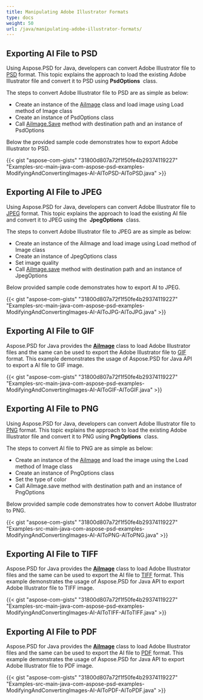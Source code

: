 ```yaml
---
title: Manipulating Adobe Illustrator Formats
type: docs
weight: 50
url: /java/manipulating-adobe-illustrator-formats/
---
```


## **Exporting AI File to PSD**
Using Aspose.PSD for Java, developers can convert Adobe Illustrator file to [PSD](https://wiki.fileformat.com/image/psd/) format. This topic explains the approach to load the existing Adobe Illustrator file and convert it to PSD using **PsdOptions**  class.

The steps to convert Adobe Illustrator file to PSD are as simple as below:

- Create an instance of the [AiImage](https://apireference.aspose.com/java/psd/com.aspose.psd.fileformats.ai/AiImage) class and load image using Load method of Image class
- Create an instance of PsdOptions class
- Call [AiImage.Save](https://apireference.aspose.com/java/psd/com.aspose.psd/Image#save--) method with destination path and an instance of PsdOptions 

Below the provided sample code demonstrates how to export Adobe Illustrator to PSD.



{{< gist "aspose-com-gists" "31800d807a72f1f50fe4b29374119227" "Examples-src-main-java-com-aspose-psd-examples-ModifyingAndConvertingImages-AI-AIToPSD-AIToPSD.java" >}}
## **Exporting AI File to JPEG**
Using Aspose.PSD for Java, developers can convert Adobe Illustrator file to [JPEG](https://wiki.fileformat.com/image/jpeg/) format. This topic explains the approach to load the existing AI file and convert it to JPEG using the  **JpegOptions**  class.

The steps to convert Adobe Illustrator file to JPEG are as simple as below:

- Create an instance of the AiImage and load image using Load method of Image class
- Create an instance of JpegOptions class
- Set image quality
- Call [AiImage.save](https://apireference.aspose.com/java/psd/com.aspose.psd.fileformats.ai/AiImage) method with destination path and an instance of JpegOptions 

Below provided sample code demonstrates how to export AI to JPEG.



{{< gist "aspose-com-gists" "31800d807a72f1f50fe4b29374119227" "Examples-src-main-java-com-aspose-psd-examples-ModifyingAndConvertingImages-AI-AIToJPG-AIToJPG.java" >}}
## **Exporting AI File to GIF**
Aspose.PSD for Java provides the [**AiImage**](https://apireference.aspose.com/java/psd/com.aspose.psd.fileformats.ai/AiImage) class to load Adobe Illustrator files and the same can be used to export the Adobe Illustrator file to [GIF](https://wiki.fileformat.com/image/gif/) format. This example demonstrates the usage of Aspose.PSD for Java API to export a AI file to GIF image.

{{< gist "aspose-com-gists" "31800d807a72f1f50fe4b29374119227" "Examples-src-main-java-com-aspose-psd-examples-ModifyingAndConvertingImages-AI-AIToGIF-AIToGIF.java" >}}
## **Exporting AI File to PNG**
Using Aspose.PSD for Java, developers can convert Adobe Illustrator file to [PNG](https://wiki.fileformat.com/image/png/) format. This topic explains the approach to load the existing Adobe Illustrator file and convert it to PNG using **PngOptions**  class.

The steps to convert AI file to PNG are as simple as below:

- Create an instance of the [AiImage](https://apireference.aspose.com/java/psd/com.aspose.psd.fileformats.ai/AiImage) and load the image using the Load method of Image class
- Create an instance of PngOptions class
- Set the type of color
- Call AiImage.save method with destination path and an instance of PngOptions 

Below provided sample code demonstrates how to convert Adobe Illustrator to PNG.



{{< gist "aspose-com-gists" "31800d807a72f1f50fe4b29374119227" "Examples-src-main-java-com-aspose-psd-examples-ModifyingAndConvertingImages-AI-AIToPNG-AIToPNG.java" >}}
## **Exporting AI File to TIFF**
Aspose.PSD for Java provides the [**AiImage**](https://apireference.aspose.com/java/psd/com.aspose.psd.fileformats.ai/AiImage) class to load Adobe Illustrator files and the same can be used to export the AI file to [TIFF](https://wiki.fileformat.com/image/tiff) format. This example demonstrates the usage of Aspose.PSD for Java API to export Adobe Illustrator file to TIFF image.

{{< gist "aspose-com-gists" "31800d807a72f1f50fe4b29374119227" "Examples-src-main-java-com-aspose-psd-examples-ModifyingAndConvertingImages-AI-AIToTIFF-AIToTIFF.java" >}}



## **Exporting AI File to PDF**
Aspose.PSD for Java provides the [**AiImage**](https://apireference.aspose.com/java/psd/com.aspose.psd.fileformats.ai/AiImage) class to load Adobe Illustrator files and the same can be used to export the AI file to [PDF](https://docs.fileformat.com/pdf/) format. This example demonstrates the usage of Aspose.PSD for Java API to export Adobe Illustrator file to PDF image.

{{< gist "aspose-com-gists" "31800d807a72f1f50fe4b29374119227" "Examples-src-main-java-com-aspose-psd-examples-ModifyingAndConvertingImages-AI-AIToPDF-AIToPDF.java" >}}

